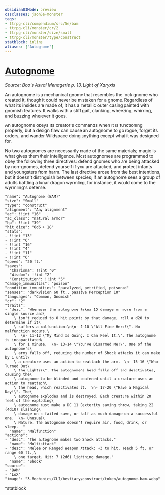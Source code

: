 ```yaml
---
obsidianUIMode: preview
cssclasses: json5e-monster
tags:
- ttrpg-cli/compendium/src/5e/bam
- ttrpg-cli/monster/cr/2
- ttrpg-cli/monster/size/small
- ttrpg-cli/monster/type/construct
statblock: inline
aliases: ["Autognome"]
---
```

# [Autognome](3-Mechanics\CLI\bestiary\construct/autognome-bam.md)
*Source: Boo's Astral Menagerie p. 13, Light of Xaryxis*  

An autognome is a mechanical gnome that resembles the rock gnome who created it, though it could never be mistaken for a gnome. Regardless of what its insides are made of, it has a metallic outer casing painted with gnomish features. It walks with a stiff gait, clanking, wheezing, whirring, and buzzing wherever it goes.

An autognome obeys its creator's commands when it is functioning properly, but a design flaw can cause an autognome to go rogue, forget its orders, and wander Wildspace doing anything except what it was designed for.

No two autognomes are necessarily made of the same materials; magic is what gives them their intelligence. Most autognomes are programmed to obey the following three directives: defend gnomes who are being attacked by non-gnomes, defend yourself if you are attacked, and protect infants and youngsters from harm. The last directive arose from the best intentions, but it doesn't distinguish between species; if an autognome sees a group of adults battling a lunar dragon wyrmling, for instance, it would come to the wyrmling's defense.

```statblock
"name": "Autognome (BAM)"
"size": "Small"
"type": "construct"
"alignment": "Any alignment"
"ac": !!int "16"
"ac_class": "natural armor"
"hp": !!int "39"
"hit_dice": "6d6 + 18"
"stats":
- !!int "13"
- !!int "6"
- !!int "16"
- !!int "4"
- !!int "11"
- !!int "6"
"speed": "20 ft."
"saves":
  "Charisma": !!int "0"
  "Wisdom": !!int "2"
  "Constitution": !!int "5"
"damage_immunities": "poison"
"condition_immunities": "paralyzed, petrified, poisoned"
"senses": "darkvision 60 ft., passive Perception 10"
"languages": "Common, Gnomish"
"cr": "2"
"traits":
- "desc": "Whenever the autognome takes 15 damage or more from a single source and\
    \ isn't reduced to 0 hit points by that damage, roll a d20 to determine if it\
    \ suffers a malfunction:\n\n- 1-10 \"All Fine Here!\". No malfunction occurs.\
    \  \n- 11-12 \"My Mind Is Going. I Can Feel It.\". The autognome is incapacitated\
    \ for 1 minute.  \n- 13-14 \"You've Disarmed Me!\". One of the autognome's\
    \ arms falls off, reducing the number of Shock attacks it can make by 1 until\
    \ a creature uses an action to reattach the arm.  \n- 15-16 \"Who Turned Out\
    \ the Lights?\". The autognome's head falls off and deactivates, causing the\
    \ autognome to be blinded and deafened until a creature uses an action to reattach\
    \ the head, which reactivates it.  \n- 17-20 \"Have a Magical Day!\". The\
    \ autognome explodes and is destroyed. Each creature within 20 feet of the exploding\
    \ autognome must make a DC 11 Dexterity saving throw, taking 22 (4d10) slashing\
    \ damage on a failed save, or half as much damage on a successful one.  \n- Unusual\
    \ Nature. The autognome doesn't require air, food, drink, or sleep.  "
  "name": "Malfunction"
"actions":
- "desc": "The autognome makes two Shock attacks."
  "name": "Multiattack"
- "desc": "Melee or Ranged Weapon Attack: +3 to hit, reach 5 ft. or range 60 ft.,\
    \ one target. Hit: 7 (2d6) lightning damage."
  "name": "Shock"
"source":
- "BAM"
- "LoX"
"image": "3-Mechanics/CLI/bestiary/construct/token/autognome-bam.webp"
```
^statblock